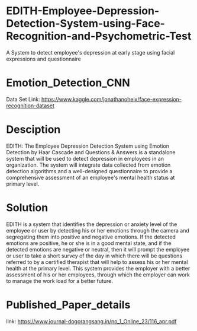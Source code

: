 # EDITH-Employee-Depression-Detection-System-using-Face-Recognition-and-Psychometric-Test
A System to detect employee's depression at early stage using facial expressions and questionnaire

# Emotion_Detection_CNN
Data Set Link: https://www.kaggle.com/jonathanoheix/face-expression-recognition-dataset

# Desciption
EDITH: The Employee Depression Detection System using Emotion Detection by Haar Cascade and Questions & Answers is a standalone system that will be used to detect 
depression in employees in an organization. The system will integrate data collected from emotion detection algorithms and a well-designed questionnaire to provide a comprehensive assessment of an employee's mental health status at primary level. 

# Solution
EDITH is a system that identifies the depression or anxiety level of the employee or user by detecting his or her emotions through the camera and segregating them into positive and negative emotions. If the detected emotions are positive, he or she is in a good mental state, and if the detected emotions are negative or neutral, then it will prompt the employee or user to take a short survey of the day in which there will be questions referred to by a certified therapist that will help to assess his or her mental health at the primary level. This system provides the employer with a better assessment of his or her employees, through which the employer can work to manage the work load for a better future. 

# Published_Paper_details
link: https://www.journal-dogorangsang.in/no_1_Online_23/116_apr.pdf
